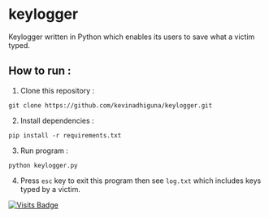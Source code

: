# keylogger
Keylogger written in Python which enables its users to save what a victim typed.

## How to run :
1) Clone this repository :
```
git clone https://github.com/kevinadhiguna/keylogger.git
```
2) Install dependencies :
```
pip install -r requirements.txt
```
3) Run program :
```
python keylogger.py
```
4) Press `esc` key to exit this program then see `log.txt` which includes keys typed by a victim.

[![Visits Badge](https://badges.pufler.dev/visits/kevinadhiguna/keylogger)](https://github.com/kevinadhiguna)
